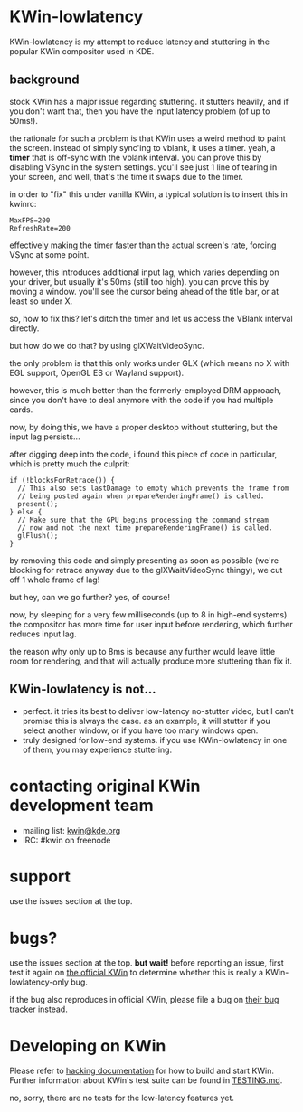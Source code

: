 # KWin-lowlatency

KWin-lowlatency is my attempt to reduce latency and stuttering in the popular KWin compositor used in KDE.

## background

stock KWin has a major issue regarding stuttering. it stutters heavily, and if you don't want that, then you have the input latency problem (of up to 50ms!).

the rationale for such a problem is that KWin uses a weird method to paint the screen.
instead of simply sync'ing to vblank, it uses a timer. yeah, a **timer** that is off-sync with the vblank interval.
you can prove this by disabling VSync in the system settings. you'll see just 1 line of tearing in your screen, and well, that's the time it swaps due to the timer.

in order to "fix" this under vanilla KWin, a typical solution is to insert this in kwinrc:

```
MaxFPS=200
RefreshRate=200
```

effectively making the timer faster than the actual screen's rate, forcing VSync at some point.

however, this introduces additional input lag, which varies depending on your driver, but usually it's 50ms (still too high).
you can prove this by moving a window. you'll see the cursor being ahead of the title bar, or at least so under X.

so, how to fix this? let's ditch the timer and let us access the VBlank interval directly.

but how do we do that? by using glXWaitVideoSync.

the only problem is that this only works under GLX (which means no X with EGL support, OpenGL ES or Wayland support).

however, this is much better than the formerly-employed DRM approach, since you don't have to deal anymore with the code if you had multiple cards.

now, by doing this, we have a proper desktop without stuttering, but the input lag persists...

after digging deep into the code, i found this piece of code in particular, which is pretty much the culprit:

```
if (!blocksForRetrace()) {
  // This also sets lastDamage to empty which prevents the frame from
  // being posted again when prepareRenderingFrame() is called.
  present();
} else {
  // Make sure that the GPU begins processing the command stream
  // now and not the next time prepareRenderingFrame() is called.
  glFlush();
}
```

by removing this code and simply presenting as soon as possible (we're blocking for retrace anyway due to the glXWaitVideoSync thingy), we cut off 1 whole frame of lag!

but hey, can we go further? yes, of course!

now, by sleeping for a very few milliseconds (up to 8 in high-end systems) the compositor has more time for user input before rendering, which further reduces input lag.

the reason why only up to 8ms is because any further would leave little room for rendering, and that will actually produce more stuttering than fix it.

## KWin-lowlatency is not...

* perfect. it tries its best to deliver low-latency no-stutter video, but I can't promise this is always the case.
  as an example, it will stutter if you select another window, or if you have too many windows open.
* truly designed for low-end systems. if you use KWin-lowlatency in one of them, you may experience stuttering.

# contacting original KWin development team

 * mailing list: [kwin@kde.org](https://mail.kde.org/mailman/listinfo/kwin)
 * IRC: #kwin on freenode

# support

use the issues section at the top.

# bugs?

use the issues section at the top. **but wait!** before reporting an issue, first test it again on [the official KWin](https://cgit.kde.org/kwin.git/) to determine whether this is really a KWin-lowlatency-only bug.

if the bug also reproduces in official KWin, please file a bug on [their bug tracker](https://bugs.kde.org/enter_bug.cgi?product=kwin) instead.

# Developing on KWin

Please refer to [hacking documentation](HACKING.md) for how to build and start KWin. Further information about KWin's test suite can be found in [TESTING.md](TESTING.md).

no, sorry, there are no tests for the low-latency features yet.
